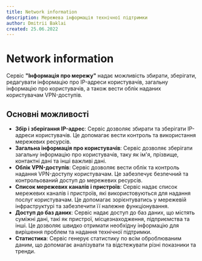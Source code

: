 ```yaml
---
title: Network information
description: Мережева інформація технічної підтримки
author: Dmitrii Baklai
created: 25.06.2022
---
```


# Network information

Сервіс **"Інформація про мережу"** надає можливість збирати, зберігати, редагувати інформацію про IP-адреси користувачів, загальну інформацію про користувачів, а також вести облік наданих користувачам VPN-доступів.

## Основні можливості

- **Збір і зберігання IP-адрес**: Сервіс дозволяє збирати та зберігати IP-адреси користувачів. Це допомагає вести контроль та використання мережевих ресурсів.
- **Загальна інформація про користувачів**: Сервіс дозволяє зберігати загальну інформацію про користувачів, таку як ім'я, прізвище, контактні дані та інші важливі дані.
- **Облік VPN-доступів**: Сервіс дозволяє вести облік та контроль надання VPN-доступу користувачам. Це забезпечує безпечний та контрольований доступ до мережевих ресурсів.
- **Список мережевих каналів і пристроїв**: Сервіс надає список мережевих каналів і пристроїв, які використовуються для надання послуг користувачам. Це допомагає зорієнтуватись у мережевій інфраструктурі та забезпечити її належне функціонування.
- **Доступ до баз даних**: Сервіс надає доступ до баз даних, що містять суміжні дані, такі як пристрої, місцезнаходження, підприємства та інші. Це дозволяє швидко отримати необхідну інформацію для вирішення проблем та надання технічної підтримки.
- **Статистика**: Сервіс генерує статистику по всім оброблюваним даним, що допомагає аналізувати та відстежувати різні показники та тренди.
